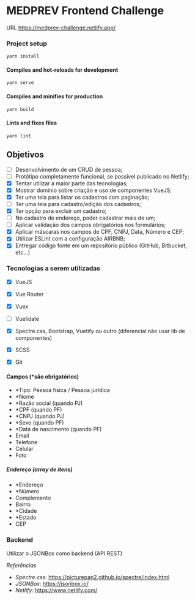 # MEDPREV Frontend Challenge

URL https://medprev-challenge.netlify.app/

### Project setup
```
yarn install
```

#### Compiles and hot-reloads for development
```
yarn serve
```

#### Compiles and minifies for production
```
yarn build
```

#### Lints and fixes files
```
yarn lint
```


## Objetivos

- [ ] Desenvolvimento de um CRUD de pessoa;
- [ ] Protótipo completamente funcional, se possível publicado no Netlify;
- [x] Tentar utilizar a maior parte das tecnologias;
- [x] Mostrar domínio sobre criação e uso de componentes VueJS;
- [x] Ter uma tela para listar os cadastros com paginação;
- [ ] Ter uma tela para cadastro/edição dos cadastros;
- [x] Ter opção para excluir um cadastro;
- [ ] No cadastro de endereço, poder cadastrar mais de um;
- [ ] Aplicar validação dos campos obrigatórios nos formulários;
- [x] Aplicar máscaras nos campos de CPF, CNPJ, Data, Número e CEP;
- [x] Utilizar ESLint com a configuração AIRBNB;
- [x] Entregar código fonte em um repositório público (GitHub, Bitbucket, etc...)

### Tecnologias a serem utilizadas
- [x] VueJS
- [x] Vue Router
- [x] Vuex
- [ ] Vuelidate
- [x]  Spectre.css, Bootstrap, Vuetify ou outro (diferencial não usar lib de componentes)
- [x] SCSS
- [x] Git


#### Campos (*são obrigatórios)
- *Tipo: Pessoa física / Pessoa jurídica
- *Nome
- *Razão social (quando PJ)
- *CPF (quando PF)
- *CNPJ (quando PJ)
- *Sexo (quando PF)
- *Data de nascimento (quando PF)
- Email
- Telefone
- Celular
- Foto

##### Endereço (array de itens)
- *Endereço
- *Número
- Complemento
- Bairro
- *Cidade
- *Estado
- CEP


### Backend
Utilizar o JSONBox como backend (API REST)

*Referências*
- *Spectre.css*: https://picturepan2.github.io/spectre/index.html
- *JSONBox*: https://jsonbox.io/
- *Netlify*: https://www.netlify.com/

